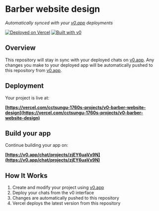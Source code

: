 # Barber website design

*Automatically synced with your [v0.app](https://v0.app) deployments*

[![Deployed on Vercel](https://img.shields.io/badge/Deployed%20on-Vercel-black?style=for-the-badge&logo=vercel)](https://vercel.com/cctsungu-1760s-projects/v0-barber-website-design)
[![Built with v0](https://img.shields.io/badge/Built%20with-v0.app-black?style=for-the-badge)](https://v0.app/chat/projects/zjEY6uaVx9N)

## Overview

This repository will stay in sync with your deployed chats on [v0.app](https://v0.app).
Any changes you make to your deployed app will be automatically pushed to this repository from [v0.app](https://v0.app).

## Deployment

Your project is live at:

**[https://vercel.com/cctsungu-1760s-projects/v0-barber-website-design](https://vercel.com/cctsungu-1760s-projects/v0-barber-website-design)**

## Build your app

Continue building your app on:

**[https://v0.app/chat/projects/zjEY6uaVx9N](https://v0.app/chat/projects/zjEY6uaVx9N)**

## How It Works

1. Create and modify your project using [v0.app](https://v0.app)
2. Deploy your chats from the v0 interface
3. Changes are automatically pushed to this repository
4. Vercel deploys the latest version from this repository